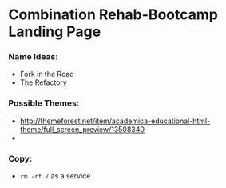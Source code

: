 # Combination Rehab-Bootcamp Landing Page

### Name Ideas:

- Fork in the Road
- The Refactory

### Possible Themes:

- http://themeforest.net/item/academica-educational-html-theme/full_screen_preview/13508340
- 

### Copy:

- `rm -rf /` as a service


